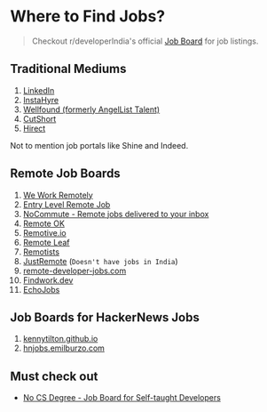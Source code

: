 # Where to Find Jobs?

> Checkout r/developerIndia's official [Job Board](https://developersindia.in/job-board/) for job listings.

## Traditional Mediums

1. [LinkedIn](https://www.linkedin.com/jobs/)
2. [InstaHyre](https://www.instahyre.com/)
3. [Wellfound (formerly AngelList Talent)](https://wellfound.com/)
4. [CutShort](https://cutshort.io/)
5. [Hirect](https://www.hirect.in/)

Not to mention job portals like Shine and Indeed.

## Remote Job Boards

1. [We Work Remotely](https://weworkremotely.com/)
2. [Entry Level Remote Job](https://entrylevelremotejob.com/)
3. [NoCommute - Remote jobs delivered to your inbox](https://nocommute.substack.com/)
4. [Remote OK](https://remoteok.com/)
5. [Remotive.io](https://remotive.io/)
6. [Remote Leaf](https://remoteleaf.com/)
7. [Remotists](https://remotists.com/)
8. [JustRemote](https://justremote.co/) (`Doesn't have jobs in India`)
9. [remote-developer-jobs.com](https://www.remote-developer-jobs.com/)
10. [Findwork.dev](https://findwork.dev)
11. [EchoJobs](https://echojobs.io/search?q=&locations=Remote%2BIndia&page=1)

## Job Boards for HackerNews Jobs

1. [kennytilton.github.io](https://kennytilton.github.io/whoishiring/)
2. [hnjobs.emilburzo.com](https://hnjobs.emilburzo.com)

## Must check out
- [No CS Degree - Job Board for Self-taught Developers](https://www.nocsdegree.com/jobs/)

